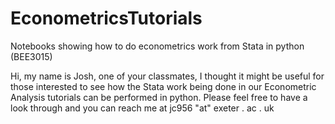 # EconometricsTutorials
Notebooks showing how to do econometrics work from Stata in python (BEE3015)

Hi, my name is Josh, one of your classmates, I thought it might be useful for those interested to see how the Stata work being done in our Econometric Analysis tutorials can be performed in python.
Please feel free to have a look through and you can reach me at jc956 "at" exeter . ac . uk
